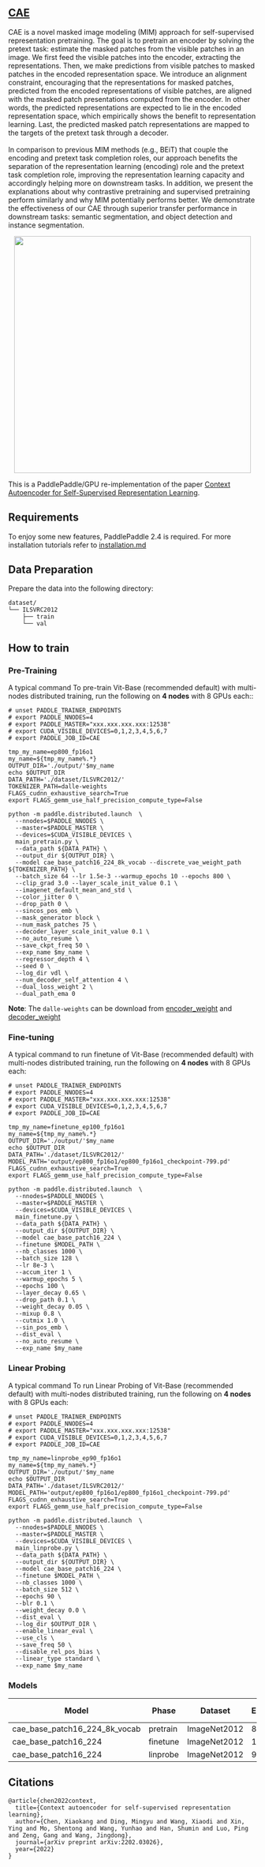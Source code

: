 ## [CAE](https://github.com/PaddlePaddle/VIMER/tree/main/CAE)

CAE is a novel masked image modeling (MIM) approach for self-supervised representation pretraining. The goal is to pretrain an encoder by solving the pretext task: estimate the masked patches from the visible patches in an image. We first feed the visible patches into the encoder, extracting the representations. Then, we make predictions from visible patches to masked patches in the encoded representation space. We introduce an alignment constraint, encouraging that the representations for masked patches, predicted from the encoded representations of visible patches, are aligned with the masked patch presentations computed from the encoder. In other words, the predicted representations are expected to lie in the encoded representation space, which empirically shows the benefit to representation learning. Last, the predicted masked patch representations are mapped to the targets of the pretext task through a decoder. 
<br />  
In comparison to previous MIM methods (e.g., BEiT) that couple the encoding and pretext task completion roles, our approach benefits the separation of the representation learning (encoding) role and the pretext task completion role, improving the representation learning capacity and accordingly helping more on downstream tasks. In addition, we present the explanations about why contrastive pretraining and supervised pretraining perform similarly and why MIM potentially performs better. We demonstrate the effectiveness of our CAE through superior transfer performance in downstream tasks: semantic segmentation, and object detection and instance segmentation.

<div align="center">
  <img src="https://github.com/PaddlePaddle/VIMER/blob/main/CAE/figs/CAE2.png" width="480">
</div>

This is a PaddlePaddle/GPU re-implementation of the paper [Context Autoencoder for Self-Supervised Representation Learning](https://arxiv.org/abs/2202.03026).

## Requirements
To enjoy some new features, PaddlePaddle 2.4 is required. For more installation tutorials 
refer to [installation.md](../../../tutorials/get_started/installation.md)

## Data Preparation

Prepare the data into the following directory:
```text
dataset/
└── ILSVRC2012
    ├── train
    └── val
```

## How to train

### Pre-Training

A typical command To pre-train Vit-Base (recommended default) with multi-nodes distributed training, run the following on **4 nodes** with 8 GPUs each::

```
# unset PADDLE_TRAINER_ENDPOINTS
# export PADDLE_NNODES=4
# export PADDLE_MASTER="xxx.xxx.xxx.xxx:12538"
# export CUDA_VISIBLE_DEVICES=0,1,2,3,4,5,6,7
# export PADDLE_JOB_ID=CAE

tmp_my_name=ep800_fp16o1
my_name=${tmp_my_name%.*}
OUTPUT_DIR='./output/'$my_name
echo $OUTPUT_DIR
DATA_PATH='./dataset/ILSVRC2012/'
TOKENIZER_PATH=dalle-weights
FLAGS_cudnn_exhaustive_search=True
export FLAGS_gemm_use_half_precision_compute_type=False

python -m paddle.distributed.launch  \
  --nnodes=$PADDLE_NNODES \
  --master=$PADDLE_MASTER \
  --devices=$CUDA_VISIBLE_DEVICES \
  main_pretrain.py \
  --data_path ${DATA_PATH} \
  --output_dir ${OUTPUT_DIR} \
  --model cae_base_patch16_224_8k_vocab --discrete_vae_weight_path ${TOKENIZER_PATH} \
  --batch_size 64 --lr 1.5e-3 --warmup_epochs 10 --epochs 800 \
  --clip_grad 3.0 --layer_scale_init_value 0.1 \
  --imagenet_default_mean_and_std \
  --color_jitter 0 \
  --drop_path 0 \
  --sincos_pos_emb \
  --mask_generator block \
  --num_mask_patches 75 \
  --decoder_layer_scale_init_value 0.1 \
  --no_auto_resume \
  --save_ckpt_freq 50 \
  --exp_name $my_name \
  --regressor_depth 4 \
  --seed 0 \
  --log_dir vdl \
  --num_decoder_self_attention 4 \
  --dual_loss_weight 2 \
  --dual_path_ema 0
```
**Note**: The `dalle-weights` can be download from [encoder_weight](https://vimer.bj.bcebos.com/CAE/encoder_weight.pd) and [decoder_weight](https://vimer.bj.bcebos.com/CAE/decoder_weight.pd)

### Fine-tuning

A typical command to run finetune of Vit-Base (recommended default) with multi-nodes distributed training, run the following on **4 nodes** with 8 GPUs each:

```
# unset PADDLE_TRAINER_ENDPOINTS
# export PADDLE_NNODES=4
# export PADDLE_MASTER="xxx.xxx.xxx.xxx:12538"
# export CUDA_VISIBLE_DEVICES=0,1,2,3,4,5,6,7
# export PADDLE_JOB_ID=CAE

tmp_my_name=finetune_ep100_fp16o1
my_name=${tmp_my_name%.*}
OUTPUT_DIR='./output/'$my_name
echo $OUTPUT_DIR
DATA_PATH='./dataset/ILSVRC2012/'
MODEL_PATH='output/ep800_fp16o1/ep800_fp16o1_checkpoint-799.pd'
FLAGS_cudnn_exhaustive_search=True
export FLAGS_gemm_use_half_precision_compute_type=False

python -m paddle.distributed.launch  \
  --nnodes=$PADDLE_NNODES \
  --master=$PADDLE_MASTER \
  --devices=$CUDA_VISIBLE_DEVICES \
  main_finetune.py \
  --data_path ${DATA_PATH} \
  --output_dir ${OUTPUT_DIR} \
  --model cae_base_patch16_224 \
  --finetune $MODEL_PATH \
  --nb_classes 1000 \
  --batch_size 128 \
  --lr 8e-3 \
  --accum_iter 1 \
  --warmup_epochs 5 \
  --epochs 100 \
  --layer_decay 0.65 \
  --drop_path 0.1 \
  --weight_decay 0.05 \
  --mixup 0.8 \
  --cutmix 1.0 \
  --sin_pos_emb \
  --dist_eval \
  --no_auto_resume \
  --exp_name $my_name
```


### Linear Probing

A typical command To run Linear Probing of Vit-Base (recommended default) with multi-nodes distributed training, run the following on **4 nodes** with 8 GPUs each:

```
# unset PADDLE_TRAINER_ENDPOINTS
# export PADDLE_NNODES=4
# export PADDLE_MASTER="xxx.xxx.xxx.xxx:12538"
# export CUDA_VISIBLE_DEVICES=0,1,2,3,4,5,6,7
# export PADDLE_JOB_ID=CAE

tmp_my_name=linprobe_ep90_fp16o1
my_name=${tmp_my_name%.*}
OUTPUT_DIR='./output/'$my_name
echo $OUTPUT_DIR
DATA_PATH='./dataset/ILSVRC2012/'
MODEL_PATH='output/ep800_fp16o1/ep800_fp16o1_checkpoint-799.pd'
FLAGS_cudnn_exhaustive_search=True
export FLAGS_gemm_use_half_precision_compute_type=False

python -m paddle.distributed.launch  \
  --nnodes=$PADDLE_NNODES \
  --master=$PADDLE_MASTER \
  --devices=$CUDA_VISIBLE_DEVICES \
  main_linprobe.py \
  --data_path ${DATA_PATH} \
  --output_dir ${OUTPUT_DIR} \
  --model cae_base_patch16_224 \
  --finetune $MODEL_PATH \
  --nb_classes 1000 \
  --batch_size 512 \
  --epochs 90 \
  --blr 0.1 \
  --weight_decay 0.0 \
  --dist_eval \
  --log_dir $OUTPUT_DIR \
  --enable_linear_eval \
  --use_cls \
  --save_freq 50 \
  --disable_rel_pos_bias \
  --linear_type standard \
  --exp_name $my_name
```

### Models

| Model                         | Phase    | Dataset      | Epochs | GPUs       | Img/sec | Top1 acc@1(%) | Official | Checkpoint                                                   | Log                                                          |
| ----------------------------- | -------- | ------------ | ------ | ---------- | ------- | ------------- | -------- | ------------------------------------------------------------ | ------------------------------------------------------------ |
| cae_base_patch16_224_8k_vocab | pretrain | ImageNet2012 | 800    | A100*N4C32 | 4936    | -             | -        | [download](https://plsc.bj.bcebos.com/models/cae/v2.5/cae_base_patch16_224_8k_vocab_pretrained_800ep.pd) | [download](https://plsc.bj.bcebos.com/models/cae/v2.5/cae_base_patch16_224_8k_vocab_pretrained_800ep.log) |
| cae_base_patch16_224          | finetune | ImageNet2012 | 100    | A100*N4C32 | 1729    | 83.62         | 83.61    | [download](https://plsc.bj.bcebos.com/models/cae/v2.5/cae_base_patch16_224_finetuned.pd) | [download](https://plsc.bj.bcebos.com/models/cae/v2.5/cae_base_patch16_224_finetuned.log) |
| cae_base_patch16_224          | linprobe | ImageNet2012 | 90     | A100*N4C32 | 19713   | 68.32         | 68.32    | [download](https://plsc.bj.bcebos.com/models/cae/v2.5/cae_base_patch16_224_linprobed.pd) | [download](https://plsc.bj.bcebos.com/models/cae/v2.5/cae_base_patch16_224_linprobed.log) |

## Citations

```
@article{chen2022context,
  title={Context autoencoder for self-supervised representation learning},
  author={Chen, Xiaokang and Ding, Mingyu and Wang, Xiaodi and Xin, Ying and Mo, Shentong and Wang, Yunhao and Han, Shumin and Luo, Ping and Zeng, Gang and Wang, Jingdong},
  journal={arXiv preprint arXiv:2202.03026},
  year={2022}
}
```
